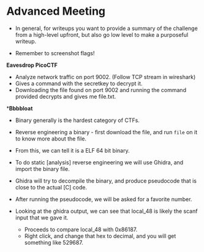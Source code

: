 # Advanced Meeting

- In general, for writeups you want to provide a summary of the challenge from a high-level upfront, but also go low level to make a purposeful writeup.

- Remember to screenshot flags!

**Eavesdrop PicoCTF**

- Analyze network traffic on port 9002. (Follow TCP stream in wireshark)
- Gives a command with the secretkey to decrypt it.
- Downloading the file found on port 9002 and running the command provided decrypts and gives me file.txt.

***Bbbbloat**

- Binary generally is the hardest category of CTFs.

- Reverse engineering a binary - first download the file, and run `file` on it to know more about the file.

- From this, we can tell it is a ELF 64 bit binary.

- To do static [analysis] reverse engineering we will use Ghidra, and import the binary file.

- Ghidra will try to decompile the binary, and produce pseudocode that is close to the actual [C] code.

- After running the pseudocode, we will be asked for a favorite number.

- Looking at the ghidra output, we can see that local_48 is likely the scanf input that we gave it. 
  - Proceeds to compare local_48 with 0x86187.
  - Right click, and change that hex to decimal, and you will get something like 529687.
